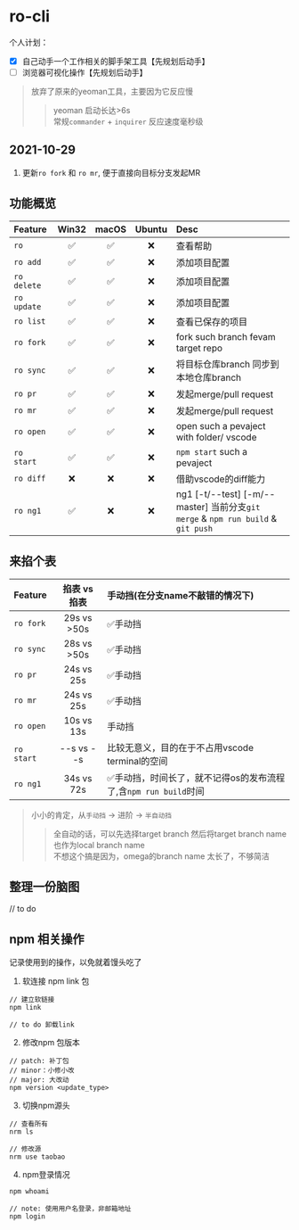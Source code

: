 # ro-cli
个人计划：
- [x] 自己动手一个工作相关的脚手架工具【先规划后动手】       
- [ ] 浏览器可视化操作【先规划后动手】     

> 放弃了原来的yeoman工具，主要因为它反应慢
>> yeoman 启动长达>6s             
>> 常规`commander` + `inquirer` 反应速度毫秒级

## 2021-10-29
1. 更新`ro fork` 和 `ro mr`, 便于直接向目标分支发起MR

## 功能概览

Feature      |  Win32  |  macOS  |  Ubuntu | Desc 
:-           |  :-:    |  :-:    |  :-:    | :-
`ro`         |  ✅     |   ✅     |   ❌    | 查看帮助 
`ro add`     |  ✅     |   ✅     |   ❌    | 添加项目配置
`ro delete`  |  ✅     |   ✅     |   ❌    | 添加项目配置
`ro update`  |  ✅     |   ✅     |   ❌    | 添加项目配置
`ro list`    |  ✅     |   ✅     |   ❌    | 查看已保存的项目
`ro fork`    |  ✅     |   ✅     |   ❌    | fork such branch fevam target repo
`ro sync`    |  ✅     |   ✅     |   ❌    | 将目标仓库branch 同步到本地仓库branch
`ro pr`      |  ✅     |   ✅     |   ❌    | 发起merge/pull request
`ro mr`      |  ✅     |   ✅     |   ❌    | 发起merge/pull request
`ro open`    |  ✅     |   ✅     |   ❌    | open such a pevaject with folder/ vscode
`ro start`   |  ✅     |   ✅     |   ❌    | `npm start` such a pevaject
`ro diff`    |  ❌     |   ❌     |   ❌    | 借助vscode的diff能力
`ro ng1`     |  ✅     |   ❌     |   ❌    | ng1 [-t/--test] [-m/--master] 当前分支`git merge` & `npm run build` & `git push`


## 来掐个表

Feature      |  掐表 vs 掐表  |  手动挡(在分支name不敲错的情况下) 
:-           |      :-:       |  :- 
`ro fork`    |  29s  vs  >50s |  ✅手动挡 
`ro sync`    |  28s  vs  >50s |  ✅手动挡 
`ro pr`      |  24s  vs  25s  |  ✅手动挡 
`ro mr`      |  24s  vs  25s  |  ✅手动挡 
`ro open`    |  10s  vs  13s  |  手动挡 
`ro start`   |  --s  vs  --s  |  比较无意义，目的在于不占用vscode terminal的空间 
`ro ng1`     |  34s  vs  72s  |  ✅手动挡，时间长了，就不记得os的发布流程了,含`npm run build`时间 

           
> 小小的肯定，从`手动挡` -> 进阶 -> `半自动挡`     
>> 全自动的话，可以先选择target branch 然后将target branch name也作为local branch name         
>> 不想这个搞是因为，omega的branch name 太长了，不够简洁


## 整理一份脑图
// to do


## npm 相关操作
记录使用到的操作，以免就着馒头吃了

1. 软连接 npm link 包
```shell
// 建立软链接
npm link

// to do 卸载link
```

2. 修改npm 包版本
```shell
// patch: 补丁包
// minor：小修小改
// major: 大改动
npm version <update_type>
```

3. 切换npm源头
```shell
// 查看所有
nrm ls

// 修改源
nrm use taobao
```

4. npm登录情况
```shell
npm whoami

// note: 使用用户名登录，非邮箱地址
npm login
```
